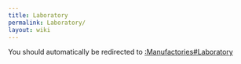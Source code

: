 ```yaml
---
title: Laboratory
permalink: Laboratory/
layout: wiki
---
```


You should automatically be redirected to [:Manufactories#Laboratory](/keeperrl_wiki/:Manufactories#Laboratory/)
